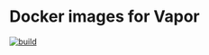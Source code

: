 # Docker images for Vapor

[![build](https://drone.hagen-hasenbalg.de/api/badges/SeriousShit/vapor-docker/status.svg?branch=master)](https://drone.hagen-hasenbalg.de/SeriousShit/vapor-docker)